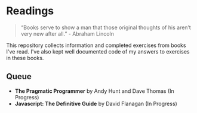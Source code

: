# Readings

> “Books serve to show a man that those original thoughts of his aren’t very new after all.” - Abraham Lincoln

This repository collects information and completed exercises from books I've read. I've also kept well documented code of my answers to exercises in these books.




## Queue

- **The Pragmatic Programmer** by Andy Hunt and Dave Thomas (In Progress)
- **Javascript: The Definitive Guide** by David Flanagan (In Progress)

